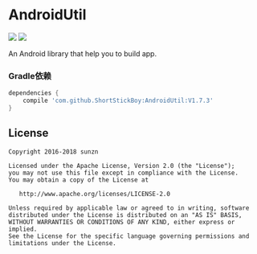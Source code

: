 # AndroidUtil

[![](https://jitpack.io/v/ShortStickBoy/AndroidUtil.svg)](https://jitpack.io/#ShortStickBoy/AndroidUtil)
[![](https://img.shields.io/badge/License-Apache%202.0-orange.svg)](http://www.apache.org/licenses/LICENSE-2.0.html)
<!-- [![](https://img.shields.io/badge/Blog-sunzn-blue.svg)](http://www.sunzn.com/) -->

An Android library that help you to build app.

### Gradle依赖

```groovy
dependencies {
    compile 'com.github.ShortStickBoy:AndroidUtil:V1.7.3'
}
```

## License

    Copyright 2016-2018 sunzn

    Licensed under the Apache License, Version 2.0 (the "License");
    you may not use this file except in compliance with the License.
    You may obtain a copy of the License at

       http://www.apache.org/licenses/LICENSE-2.0

    Unless required by applicable law or agreed to in writing, software
    distributed under the License is distributed on an "AS IS" BASIS,
    WITHOUT WARRANTIES OR CONDITIONS OF ANY KIND, either express or implied.
    See the License for the specific language governing permissions and
    limitations under the License.
